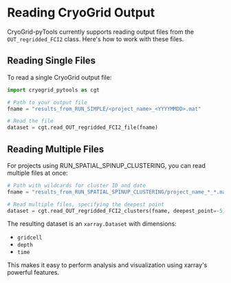# Reading CryoGrid Output

CryoGrid-pyTools currently supports reading output files from the `OUT_regridded_FCI2` class. Here's how to work with these files.

## Reading Single Files

To read a single CryoGrid output file:

```python
import cryogrid_pytools as cgt

# Path to your output file
fname = "results_from_RUN_SIMPLE/<project_name>_<YYYYMMDD>.mat"

# Read the file
dataset = cgt.read_OUT_regridded_FCI2_file(fname)
```

## Reading Multiple Files

For projects using RUN_SPATIAL_SPINUP_CLUSTERING, you can read multiple files at once:

```python
# Path with wildcards for cluster ID and date
fname = "results_from_RUN_SPATIAL_SPINUP_CLUSTERING/project_name_*_*.mat"

# Read multiple files, specifying the deepest point
dataset = cgt.read_OUT_regridded_FCI2_clusters(fname, deepest_point=-5)
```

The resulting dataset is an `xarray.Dataset` with dimensions:
- `gridcell`
- `depth`
- `time`

This makes it easy to perform analysis and visualization using xarray's powerful features.
